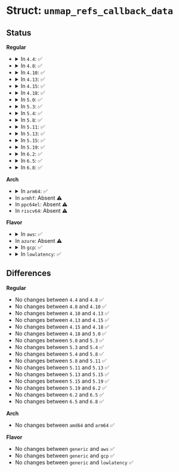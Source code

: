 # Struct: <code>unmap_refs_callback_data</code>

## Status
<b>Regular</b>
<ul>
<li>
<details>
<summary>In <code>4.4</code>: ✅</summary>

```c
struct unmap_refs_callback_data {
    struct completion completion;
    int result;
};
```
</details>
</li>
<li>
<details>
<summary>In <code>4.8</code>: ✅</summary>

```c
struct unmap_refs_callback_data {
    struct completion completion;
    int result;
};
```
</details>
</li>
<li>
<details>
<summary>In <code>4.10</code>: ✅</summary>

```c
struct unmap_refs_callback_data {
    struct completion completion;
    int result;
};
```
</details>
</li>
<li>
<details>
<summary>In <code>4.13</code>: ✅</summary>

```c
struct unmap_refs_callback_data {
    struct completion completion;
    int result;
};
```
</details>
</li>
<li>
<details>
<summary>In <code>4.15</code>: ✅</summary>

```c
struct unmap_refs_callback_data {
    struct completion completion;
    int result;
};
```
</details>
</li>
<li>
<details>
<summary>In <code>4.18</code>: ✅</summary>

```c
struct unmap_refs_callback_data {
    struct completion completion;
    int result;
};
```
</details>
</li>
<li>
<details>
<summary>In <code>5.0</code>: ✅</summary>

```c
struct unmap_refs_callback_data {
    struct completion completion;
    int result;
};
```
</details>
</li>
<li>
<details>
<summary>In <code>5.3</code>: ✅</summary>

```c
struct unmap_refs_callback_data {
    struct completion completion;
    int result;
};
```
</details>
</li>
<li>
<details>
<summary>In <code>5.4</code>: ✅</summary>

```c
struct unmap_refs_callback_data {
    struct completion completion;
    int result;
};
```
</details>
</li>
<li>
<details>
<summary>In <code>5.8</code>: ✅</summary>

```c
struct unmap_refs_callback_data {
    struct completion completion;
    int result;
};
```
</details>
</li>
<li>
<details>
<summary>In <code>5.11</code>: ✅</summary>

```c
struct unmap_refs_callback_data {
    struct completion completion;
    int result;
};
```
</details>
</li>
<li>
<details>
<summary>In <code>5.13</code>: ✅</summary>

```c
struct unmap_refs_callback_data {
    struct completion completion;
    int result;
};
```
</details>
</li>
<li>
<details>
<summary>In <code>5.15</code>: ✅</summary>

```c
struct unmap_refs_callback_data {
    struct completion completion;
    int result;
};
```
</details>
</li>
<li>
<details>
<summary>In <code>5.19</code>: ✅</summary>

```c
struct unmap_refs_callback_data {
    struct completion completion;
    int result;
};
```
</details>
</li>
<li>
<details>
<summary>In <code>6.2</code>: ✅</summary>

```c
struct unmap_refs_callback_data {
    struct completion completion;
    int result;
};
```
</details>
</li>
<li>
<details>
<summary>In <code>6.5</code>: ✅</summary>

```c
struct unmap_refs_callback_data {
    struct completion completion;
    int result;
};
```
</details>
</li>
<li>
<details>
<summary>In <code>6.8</code>: ✅</summary>

```c
struct unmap_refs_callback_data {
    struct completion completion;
    int result;
};
```
</details>
</li>
</ul>
<b>Arch</b>
<ul>
<li>
<details>
<summary>In <code>arm64</code>: ✅</summary>

```c
struct unmap_refs_callback_data {
    struct completion completion;
    int result;
};
```
</details>
</li>
<li>
In <code>armhf</code>: Absent ⚠️
</li>
<li>
In <code>ppc64el</code>: Absent ⚠️
</li>
<li>
In <code>riscv64</code>: Absent ⚠️
</li>
</ul>
<b>Flavor</b>
<ul>
<li>
<details>
<summary>In <code>aws</code>: ✅</summary>

```c
struct unmap_refs_callback_data {
    struct completion completion;
    int result;
};
```
</details>
</li>
<li>
In <code>azure</code>: Absent ⚠️
</li>
<li>
<details>
<summary>In <code>gcp</code>: ✅</summary>

```c
struct unmap_refs_callback_data {
    struct completion completion;
    int result;
};
```
</details>
</li>
<li>
<details>
<summary>In <code>lowlatency</code>: ✅</summary>

```c
struct unmap_refs_callback_data {
    struct completion completion;
    int result;
};
```
</details>
</li>
</ul>

## Differences
<b>Regular</b>
<ul>
<li>
No changes between <code>4.4</code> and <code>4.8</code> ✅
</li>
<li>
No changes between <code>4.8</code> and <code>4.10</code> ✅
</li>
<li>
No changes between <code>4.10</code> and <code>4.13</code> ✅
</li>
<li>
No changes between <code>4.13</code> and <code>4.15</code> ✅
</li>
<li>
No changes between <code>4.15</code> and <code>4.18</code> ✅
</li>
<li>
No changes between <code>4.18</code> and <code>5.0</code> ✅
</li>
<li>
No changes between <code>5.0</code> and <code>5.3</code> ✅
</li>
<li>
No changes between <code>5.3</code> and <code>5.4</code> ✅
</li>
<li>
No changes between <code>5.4</code> and <code>5.8</code> ✅
</li>
<li>
No changes between <code>5.8</code> and <code>5.11</code> ✅
</li>
<li>
No changes between <code>5.11</code> and <code>5.13</code> ✅
</li>
<li>
No changes between <code>5.13</code> and <code>5.15</code> ✅
</li>
<li>
No changes between <code>5.15</code> and <code>5.19</code> ✅
</li>
<li>
No changes between <code>5.19</code> and <code>6.2</code> ✅
</li>
<li>
No changes between <code>6.2</code> and <code>6.5</code> ✅
</li>
<li>
No changes between <code>6.5</code> and <code>6.8</code> ✅
</li>
</ul>
<b>Arch</b>
<ul>
<li>
No changes between <code>amd64</code> and <code>arm64</code> ✅
</li>
</ul>
<b>Flavor</b>
<ul>
<li>
No changes between <code>generic</code> and <code>aws</code> ✅
</li>
<li>
No changes between <code>generic</code> and <code>gcp</code> ✅
</li>
<li>
No changes between <code>generic</code> and <code>lowlatency</code> ✅
</li>
</ul>
